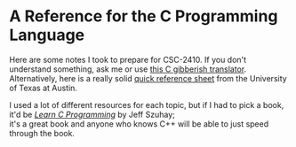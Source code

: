  # A Reference for the C Programming Language
 
Here are some notes I took to prepare for CSC-2410. If you don't understand something, ask me or use [this C gibberish translator](https://cdecl.org/). <br />
Alternatively, here is a really solid [quick reference sheet](https://users.ece.utexas.edu/~adnan/c-refcard.pdf) from the University of Texas at Austin.
 
I used a lot of different resources for each topic, but if I had to pick a book, it'd be [_Learn C Programming_](https://www.barnesandnoble.com/w/learn-c-programming-jeff-szuhay/1137258930) 
by Jeff Szuhay; <br /> it's a great book and anyone who knows C++ will be able to just speed through the book.
